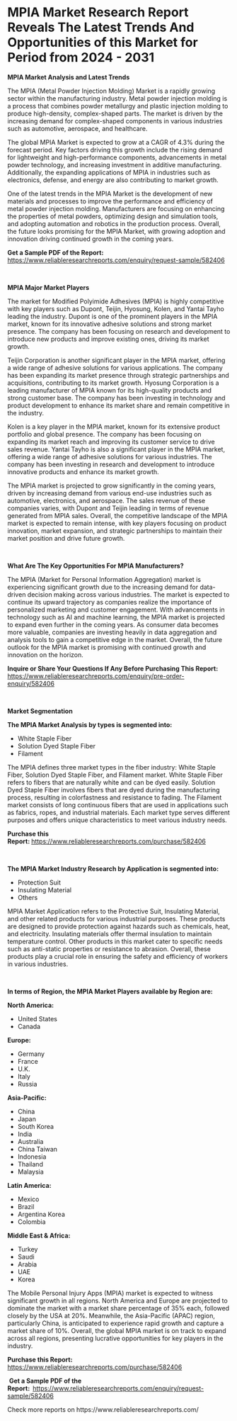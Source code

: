 <p><h1>MPIA Market Research Report Reveals The Latest Trends And Opportunities of this Market for Period from 2024 - 2031</h1></p><p><strong>MPIA Market Analysis and Latest Trends</strong></p>
<p><p>The MPIA (Metal Powder Injection Molding) Market is a rapidly growing sector within the manufacturing industry. Metal powder injection molding is a process that combines powder metallurgy and plastic injection molding to produce high-density, complex-shaped parts. The market is driven by the increasing demand for complex-shaped components in various industries such as automotive, aerospace, and healthcare.</p><p>The global MPIA Market is expected to grow at a CAGR of 4.3% during the forecast period. Key factors driving this growth include the rising demand for lightweight and high-performance components, advancements in metal powder technology, and increasing investment in additive manufacturing. Additionally, the expanding applications of MPIA in industries such as electronics, defense, and energy are also contributing to market growth.</p><p>One of the latest trends in the MPIA Market is the development of new materials and processes to improve the performance and efficiency of metal powder injection molding. Manufacturers are focusing on enhancing the properties of metal powders, optimizing design and simulation tools, and adopting automation and robotics in the production process. Overall, the future looks promising for the MPIA Market, with growing adoption and innovation driving continued growth in the coming years.</p></p>
<p><strong>Get a Sample PDF of the Report:&nbsp;</strong> <a href="https://www.reliableresearchreports.com/enquiry/request-sample/582406">https://www.reliableresearchreports.com/enquiry/request-sample/582406</a></p>
<p>&nbsp;</p>
<p><strong>MPIA Major Market Players</strong></p>
<p><p>The market for Modified Polyimide Adhesives (MPIA) is highly competitive with key players such as Dupont, Teijin, Hyosung, Kolen, and Yantai Tayho leading the industry. Dupont is one of the prominent players in the MPIA market, known for its innovative adhesive solutions and strong market presence. The company has been focusing on research and development to introduce new products and improve existing ones, driving its market growth.</p><p>Teijin Corporation is another significant player in the MPIA market, offering a wide range of adhesive solutions for various applications. The company has been expanding its market presence through strategic partnerships and acquisitions, contributing to its market growth. Hyosung Corporation is a leading manufacturer of MPIA known for its high-quality products and strong customer base. The company has been investing in technology and product development to enhance its market share and remain competitive in the industry.</p><p>Kolen is a key player in the MPIA market, known for its extensive product portfolio and global presence. The company has been focusing on expanding its market reach and improving its customer service to drive sales revenue. Yantai Tayho is also a significant player in the MPIA market, offering a wide range of adhesive solutions for various industries. The company has been investing in research and development to introduce innovative products and enhance its market growth.</p><p>The MPIA market is projected to grow significantly in the coming years, driven by increasing demand from various end-use industries such as automotive, electronics, and aerospace. The sales revenue of these companies varies, with Dupont and Teijin leading in terms of revenue generated from MPIA sales. Overall, the competitive landscape of the MPIA market is expected to remain intense, with key players focusing on product innovation, market expansion, and strategic partnerships to maintain their market position and drive future growth.</p></p>
<p>&nbsp;</p>
<p><strong>What Are The Key Opportunities For MPIA Manufacturers?</strong></p>
<p><p>The MPIA (Market for Personal Information Aggregation) market is experiencing significant growth due to the increasing demand for data-driven decision making across various industries. The market is expected to continue its upward trajectory as companies realize the importance of personalized marketing and customer engagement. With advancements in technology such as AI and machine learning, the MPIA market is projected to expand even further in the coming years. As consumer data becomes more valuable, companies are investing heavily in data aggregation and analysis tools to gain a competitive edge in the market. Overall, the future outlook for the MPIA market is promising with continued growth and innovation on the horizon.</p></p>
<p><strong>Inquire or Share Your Questions If Any Before Purchasing This Report:</strong> <a href="https://www.reliableresearchreports.com/enquiry/pre-order-enquiry/582406">https://www.reliableresearchreports.com/enquiry/pre-order-enquiry/582406</a></p>
<p>&nbsp;</p>
<p><strong>Market Segmentation</strong></p>
<p><strong>The MPIA Market Analysis by types is segmented into:</strong></p>
<p><ul><li>White Staple Fiber</li><li>Solution Dyed Staple Fiber</li><li>Filament</li></ul></p>
<p><p>The MPIA defines three market types in the fiber industry: White Staple Fiber, Solution Dyed Staple Fiber, and Filament market. White Staple Fiber refers to fibers that are naturally white and can be dyed easily. Solution Dyed Staple Fiber involves fibers that are dyed during the manufacturing process, resulting in colorfastness and resistance to fading. The Filament market consists of long continuous fibers that are used in applications such as fabrics, ropes, and industrial materials. Each market type serves different purposes and offers unique characteristics to meet various industry needs.</p></p>
<p><strong>Purchase this Report:&nbsp;</strong><a href="https://www.reliableresearchreports.com/purchase/582406">https://www.reliableresearchreports.com/purchase/582406</a></p>
<p>&nbsp;</p>
<p><strong>The MPIA Market Industry Research by Application is segmented into:</strong></p>
<p><ul><li>Protection Suit</li><li>Insulating Material</li><li>Others</li></ul></p>
<p><p>MPIA Market Application refers to the Protective Suit, Insulating Material, and other related products for various industrial purposes. These products are designed to provide protection against hazards such as chemicals, heat, and electricity. Insulating materials offer thermal insulation to maintain temperature control. Other products in this market cater to specific needs such as anti-static properties or resistance to abrasion. Overall, these products play a crucial role in ensuring the safety and efficiency of workers in various industries.</p></p>
<p>&nbsp;</p>
<p><strong>In terms of Region, the MPIA Market Players available by Region are:</strong></p>
<p>
    <p> <strong> North America: </strong>
        <ul>
            <li>United States</li>
            <li>Canada</li>
        </ul>
        </p> 
    <p> <strong> Europe: </strong>
        <ul>
            <li>Germany</li>
            <li>France</li>
            <li>U.K.</li>
            <li>Italy</li>
            <li>Russia</li>
        </ul>
        </p> 
    <p> <strong> Asia-Pacific: </strong>
        <ul>
            <li>China</li>
            <li>Japan</li>
            <li>South Korea</li>
            <li>India</li>
            <li>Australia</li>
            <li>China Taiwan</li>
            <li>Indonesia</li>
            <li>Thailand</li>
            <li>Malaysia</li>
        </ul>
        </p> 
    <p> <strong> Latin America: </strong>
        <ul>
            <li>Mexico</li>
            <li>Brazil</li>
            <li>Argentina Korea</li>
            <li>Colombia</li>
        </ul>
        </p> 
    <p> <strong> Middle East & Africa: </strong>
        <ul>
            <li>Turkey</li>
            <li>Saudi</li>
            <li>Arabia</li>
            <li>UAE</li>
            <li>Korea</li>
        </ul>
    </p>
    </p>
<p><p>The Mobile Personal Injury Apps (MPIA) market is expected to witness significant growth in all regions. North America and Europe are projected to dominate the market with a market share percentage of 35% each, followed closely by the USA at 20%. Meanwhile, the Asia-Pacific (APAC) region, particularly China, is anticipated to experience rapid growth and capture a market share of 10%. Overall, the global MPIA market is on track to expand across all regions, presenting lucrative opportunities for key players in the industry.</p></p>
<p><strong>Purchase this Report: </strong><a href="https://www.reliableresearchreports.com/purchase/582406">https://www.reliableresearchreports.com/purchase/582406</a></p>
<p>&nbsp;<strong>Get a Sample PDF of the Report:&nbsp;&nbsp;</strong><a href="https://www.reliableresearchreports.com/enquiry/request-sample/582406">https://www.reliableresearchreports.com/enquiry/request-sample/582406</a></p>
<p><strong></strong></p>
<p>Check more reports on https://www.reliableresearchreports.com/</p>
